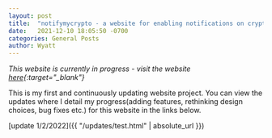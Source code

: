 ```yaml
---
layout: post
title:  "notifymycrypto - a website for enabling notifications on cryptocurrency trends"
date:   2021-12-10 18:05:50 -0700
categories: General Posts
author: Wyatt 
---
```


*This website is currently in progress - visit the website [here](https://wyattcolyn.github.io/notifymycrypto/notifymycrypto.html){:target="_blank"}*

This is my first and continuously updating website project. You can view the updates where I detail my progress(adding features, rethinking design choices, bug fixes etc.) for this website in the links below.

[update 1/2/2022]({{ "/updates/test.html" | absolute_url }})
